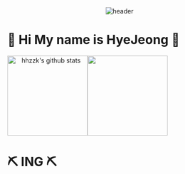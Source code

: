 <div align="center">
  <img src="https://capsule-render.vercel.app/api?type=rounded&color=gradient&customColorList=3&text=🌱%20🐰%20🌱&animation=scaleIn&fontSize=40&fontAlignY=50&fontAlign=50&height=180" alt="header">
</div>

# 🌼 Hi My name is HyeJeong 🌼

<p align="center">
  <a href="https://github.com/hhzzzk" style="display: flex; align-items: center;">
    <img height="180" src="https://github-readme-stats.vercel.app/api?username=hhzzzk&show_icons=true&include_all_commits=true&hide_border=true&bg_color=30,82c3d7,68b6f0,bfe49f&title_color=fff&text_color=fff" alt="hhzzk's github stats" />
    <img height="180" src="https://github-readme-streak-stats.herokuapp.com/?user=hhzzzk&stroke=bfe49f&background=30,bfe49f,68b6f0,82c3d7&ring=bfe49f&fire=bfe49f&currStreakNum=fff&currStreakLabel=fff&sideNums=fff&sideLabels=fff&dates=fff&hide_border=true" />
  </a>
</p>






# ⛏️ ING ⛏️

